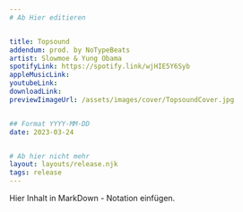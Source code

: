 ```yaml
---
# Ab Hier editieren


title: Topsound
addendum: prod. by NoTypeBeats
artist: Slowmoe & Yung Obama
spotifyLink: https://spotify.link/wjHIE5Y6Syb
appleMusicLink: 
youtubeLink: 
downloadLink: 
previewIimageUrl: /assets/images/cover/TopsoundCover.jpg


## Format YYYY-MM-DD
date: 2023-03-24


# Ab hier nicht mehr
layout: layouts/release.njk
tags: release
---
```


Hier Inhalt in MarkDown - Notation einfügen.